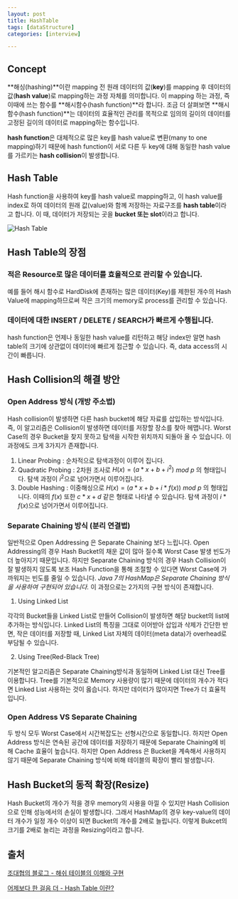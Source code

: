 ```yaml
---
layout: post
title: HashTable
tags: [dataStructure]
categories: [interview]

---
```


## Concept

**해싱(hashing)**이란 mapping 전 원래 데이터의 값(**key**)를 mapping 후 데이터의 값(**hash value**)로 mapping하는 과정 자체를 의미합니다. 이 mapping 하는 과정, 즉 이때에 쓰는 함수를 **해시함수(hash function)**라 합니다. 조금 더 살펴보면 **해시함수(hash function)**는 데이터의 효율적인 관리를 목적으로 임의의 길이의 데이터를 고정된 길이의 데이터로 mapping하는 함수입니다.

**hash function**은 대체적으로 많은 key를 hash value로 변환(many to one mapping)하기 때문에 hash function이 서로 다른 두 key에 대해 동일한 hash value를 가르키는 **hash collision**이 발생합니다.

## Hash Table

Hash function을 사용하여 key를 hash value로 mapping하고, 이 hash value를 index로 하여 데이터의 원래 값(value)와 함께 저장하는 자료구조를 **hash table**이라고 합니다. 이 때, 데이터가 저장되는 곳을 **bucket 또는 slot**이라고 합니다. 

![Hash Table](https://nephelai.github.io/images/posts/hashtable.jpg)

## Hash Table의 장점

### 적은 Resource로 많은 데이터를 효율적으로 관리할 수 있습니다.

예를 들어 해시 함수로 HardDisk에 존재하는 많은 데이터(Key)를  제한된 개수의 Hash Value에 mapping하므로써 작은 크기의 memory로 process를 관리할 수 있습니다.

### 데이터에 대한 INSERT / DELETE / SEARCH가 빠르게 수행됩니다.

hash function은 언제나 동일한 hash value를 리턴하고 해당 index만 알면 hash table의 크기에 상관없이 데이터에 빠르게 접근할 수 있습니다. 즉, data access의 시간이 빠릅니다.

## Hash Collision의 해결 방안

### Open  Address 방식 (개방 주소법)

Hash collision이 발생하면 다른 hash bucket에 해당 자료를 삽입하는 방식입니다. 즉, 이 알고리즘은 Collision이 발생하면 데이터를 저장할 장소를 찾아 헤맵니다. Worst Case의 경우 Bucket을 찾지 못하고 탐색을 시작한 위치까지 되돌아 올 수 있습니다. 이 과정에도 크게 3가지가 존재합니다.

1. Linear Probing : 순차적으로 탐색과정이 이루어 집니다.
2. Quadratic Probing : 2차원 조사로 $H(x) = (a*x + b + i^2)$ $mod$ $p$ 의 형태입니다. 탐색 과정이 $i^2$으로 넘어가면서 이루어집니다.
3. Double Hashing : 이중해싱으로 $H(x) = (a*x + b + i*f(x))$ $mod$ $p$  의 형태입니다. 이때의 $f(x)$ 또한 $c*x + d$ 같은 형태로 나타낼 수 있습니다.  탐색 과정이 $i*f(x)$으로 넘어가면서 이루어집니다.

### Separate Chaining 방식 (분리 연결법)

일반적으로 Open Addressing 은 Separate Chaining 보다 느립니다. Open Addressing의 경우 Hash Bucket의 채운 값이 많아 질수록 Worst Case 발생 빈도가 더 높아지기 때문입니다. 하지만 Separate Chaining 방식의 경우 Hash Collision이 잘 발생하지 않도록 보조 Hash Function을 통해 조절할 수 있다면 Worst Case에 가까워지는 빈도를 줄일 수 있습니다. *Java 7의 HashMap은 Separate Chaining 방식을 사용하여 구현되어 있습니다.* 이 과정으로는 2가지의 구현 방식이 존재합니다.

1. Using Linked List

각각의 Bucket들을 Linked List로 만들어 Collision이 발생하면 해당 bucket의 list에 추가하는 방식입니다. Linked List의 특징을 그대로 이어받아 삽입과 삭제가 간단한 반면, 작은 데이터를 저장할 때, Linked List 자체의 데이터(meta data)가 overhead로 부담될 수 있습니다.

2. Using Tree(Red-Black Tree)

기본적인 알고리즘은 Separate Chaining방식과 동일하며 Linked List 대신 Tree를 이용합니다. Tree를 기본적으로 Memory 사용량이 많기 때문에 데이터의 개수가 적다면 Linked List 사용하는 것이 옳습니다. 하지만 데이터가 많아지면 Tree가 더 효율적입니다.

### Open Address VS Separate Chaining

두 방식 모두 Worst Case에서 시간복잡도는 선형시간으로 동일합니다. 하지만 Open Address 방식은 연속된 공간에 데이터를 저장하기 때문에 Separate Chaining에 비해 Cache 효율이 높습니다. 하지만 Open Address 은 Bucket을 계속해서 사용하지 않기 때문에 Separate Chaining 방식에 비해 테이블의 확장이 빨리 발생합니다.

## Hash Bucket의 동적 확장(Resize)

Hash Bucket의 개수가 적을 경우 memory의 사용을 아낄 수 있지만 Hash Collision으로 인해 성능에서의 손실이 발생합니다. 그래서 HashMap의 경우 key-value의 데이터 개수가 일정 개수 이상이 되면 Bucket의 개수를 2배로 늘립니다. 이렇게 Bukcet의 크기를 2배로 늘리는 과정을 Resizing이라고 합니다.

## 출처

[조대협의 블로그 - 해쉬 테이블의 이해와 구현](https://bcho.tistory.com/1072)

[어제보다 한 걸음 더 - Hash Table 이란?](https://k39335.tistory.com/18)